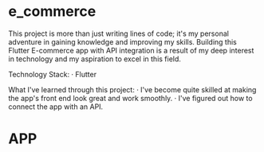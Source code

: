 # e_commerce

This project is more than just writing lines of code; it's my personal adventure in gaining knowledge and improving my skills. Building this Flutter E-commerce app with API integration is a result of my deep interest in technology and my aspiration to excel in this field.

Technology Stack:
· Flutter

What I've learned through this project:
· I've become quite skilled at making the app's front end look great and work smoothly.
· I've figured out how to connect the app with an API.

<h1>APP</h1>


